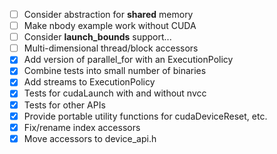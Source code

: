 - [ ] Consider abstraction for __shared__ memory
- [ ] Make nbody example work without CUDA
- [ ] Consider __launch_bounds__ support...
- [ ] Multi-dimensional thread/block accessors
- [x] Add version of parallel_for with an ExecutionPolicy
- [x] Combine tests into small number of binaries
- [x] Add streams to ExecutionPolicy
- [x] Tests for cudaLaunch with and without nvcc
- [x] Tests for other APIs
- [x] Provide portable utility functions for cudaDeviceReset, etc.
- [x] Fix/rename index accessors
- [x] Move accessors to device_api.h

